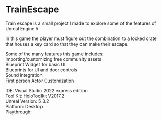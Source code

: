 # TrainEscape
Train escape is a small project I made to explore some of the features of Unreal Engine 5

In this game the player must figure out the combination to a locked crate that houses a key card so that they can make their escape.

Some of the many features this game includes:  
Importing/customizing free community assets  
Blueprint Widget for basic UI  
Blueprints for UI and door controls   
Sound integration  
First person Actor Customization  

IDE: Visual Studio 2022 express edition  
Tool Kit: HoloToolkit V2017.2  
Unreal Version: 5.3.2  
Platform: Desktop  
Playthrough: 
